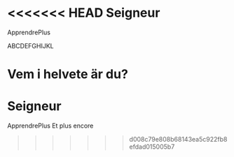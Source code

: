 <<<<<<< HEAD
Seigneur
========

ApprendrePlus

ABCDEFGHIJKL

Vem i helvete är du?
=======
Seigneur
========

ApprendrePlus
Et plus encore
>>>>>>> d008c79e808b68143ea5c922fb8efdad015005b7
